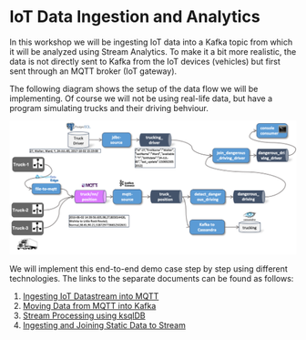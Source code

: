 # IoT Data Ingestion and Analytics

In this workshop we will be ingesting IoT data into a Kafka topic from which it will be analyzed using Stream Analytics. To make it a bit more realistic, the data is not directly sent to Kafka from the IoT devices (vehicles) but first sent through an MQTT broker (IoT gateway). 

The following diagram shows the setup of the data flow we will be implementing. Of course we will not be using real-life data, but have a program simulating trucks and their driving behviour.

![Alt Image Text](./images/iot-ingestion-overview.png "Schema Registry UI")

We will implement this end-to-end demo case step by step using different technologies. The links to the separate documents can be found as follows:

1. [Ingesting IoT Datastream into MQTT](../05a-iot-data-ingestion-into-mqtt/README.md)
2. [Moving Data from MQTT into Kafka](../05b-iot-data-ingestion-mqtt-to-kafka/README.md)
3. [Stream Processing using ksqlDB](../05c-stream-processing-using-ksql/README.md)
4. [Ingesting and Joining Static Data to Stream](../05d-static-data-ingestion/README.md)
